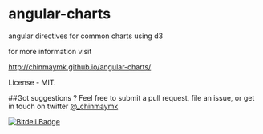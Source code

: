 angular-charts
==============

angular directives for common charts using d3

for more information visit

http://chinmaymk.github.io/angular-charts/

License - MIT.

##Got suggestions ?
Feel free to submit a pull request, file an issue, or get in touch on twitter [@_chinmaymk](https://twitter.com/_chinmaymk)

[![Bitdeli Badge](https://d2weczhvl823v0.cloudfront.net/ChinmayMK/angular-charts/trend.png)](https://bitdeli.com/free "Bitdeli Badge")

